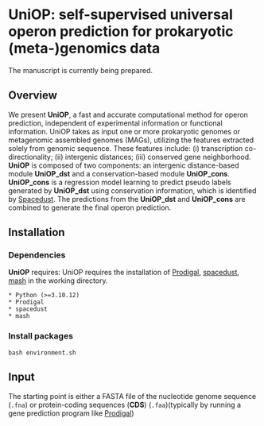 # UniOP: self-supervised universal operon prediction for prokaryotic (meta-)genomics data
The manuscript is currently being prepared.

## Overview
We present **UniOP**, a fast and accurate computational method for operon prediction, independent of experimental information or functional information. UniOP takes as input one or more prokaryotic genomes or metagenomic assembled genomes (MAGs), utilizing the features extracted solely from genomic sequence. These features include:
(i) transcription co-directionality;
(ii) intergenic distances; 
(iii) conserved gene neighborhood. 
**UniOP** is composed of two components: an intergenic distance-based module **UniOP_dst** and a conservation-based module **UniOP_cons**. **UniOP_cons** is a regression model learning to predict pseudo labels generated by **UniOP_dst** using conservation information, which is identified by [Spacedust](https://github.com/soedinglab/spacedust). The predictions from the **UniOP_dst** and **UniOP_cons** are combined to generate the final operon prediction. 


## Installation
### Dependencies
**UniOP** requires:
UniOP requires the installation of [Prodigal](https://github.com/hyattpd/Prodigal/wiki/installation), [spacedust](https://github.com/soedinglab/spacedust), [mash](https://github.com/marbl/mash) in the working directory.
```
* Python (>=3.10.12)
* Prodigal
* spacedust 
* mash
```
### Install packages
```
bash environment.sh
```





## Input
The starting point is either a FASTA file of the nucleotide genome sequence (`.fna`) or protein-coding sequences (**CDS**) (`.faa`)(typically by running a gene prediction program like [Prodigal](https://github.com/hyattpd/Prodigal))
